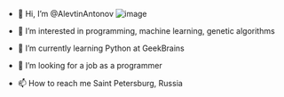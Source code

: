 - 👋 Hi, I’m @AlevtinAntonov ![image](https://user-images.githubusercontent.com/111906191/223336973-42005e01-36ce-4ae5-a225-ed3ca2d6c91a.png)

- 👀 I’m interested in programming, machine learning, genetic algorithms
- 🌱 I’m currently learning Python at GeekBrains
- 💞️  I’m looking for a job as a programmer
- 📫 How to reach me Saint Petersburg, Russia

<!---
AlevtinAntonov/AlevtinAntonov is a ✨ special ✨ repository because its `README.md` (this file) appears on your GitHub profile.
You can click the Preview link to take a look at your changes.
--->
